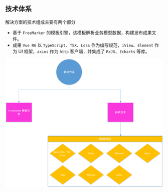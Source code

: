 ## 技术体系


解决方案的技术组成主要有两个部分
- 基于 `FreeMarker` 的模板引擎，该模板解析业务模型数据，构建发布成果文件。
- 成果 `Vue R6` 以 `TypeScript`、`TSX`、`Less` 作为编写规范，`iView`、`Element` 作为 UI 框架，`axios` 作为 `http` 客户端，并集成了 `RxJS`、`Echarts` 等库。


![技术体系](/imgs/technology-system/technology-system.png)


